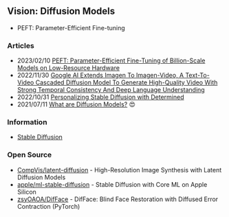 ## Vision: Diffusion Models

- PEFT: Parameter-Efficient Fine-tuning

### Articles
- 2023/02/10 [PEFT: Parameter-Efficient Fine-Tuning of Billion-Scale Models on Low-Resource Hardware](https://huggingface.co/blog/peft)
- 2022/11/30 [Google AI Extends Imagen To Imagen-Video, A Text-To-Video Cascaded Diffusion Model To Generate High-Quality Video With Strong Temporal Consistency And Deep Language Understanding](https://www.marktechpost.com/2022/11/30/google-ai-extends-imagen-to-imagen-video-a-text-to-video-cascaded-diffusion-model-to-generate-high-quality-video-with-strong-temporal-consistency-and-deep-language-understanding/)
- 2022/10/31 [Personalizing Stable Diffusion with Determined](https://www.determined.ai/blog/stable-diffusion-core-api)
- 2021/07/11 [What are Diffusion Models?](https://lilianweng.github.io/posts/2021-07-11-diffusion-models/) 😍


### Information
- [Stable Diffusion](https://en.wikipedia.org/wiki/Stable_Diffusion)


### Open Source
- [CompVis/latent-diffusion](https://github.com/CompVis/latent-diffusion) - High-Resolution Image Synthesis with Latent Diffusion Models
- [apple/ml-stable-diffusion](https://github.com/apple/ml-stable-diffusion) - Stable Diffusion with Core ML on Apple Silicon
- [zsyOAOA/DifFace](https://github.com/zsyOAOA/DifFace) - DifFace: Blind Face Restoration with Diffused Error Contraction (PyTorch)

